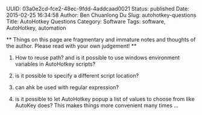 UUID: 03a0e2cd-fce2-48ec-9fdd-4addcaad0021
Status: published
Date: 2015-02-25 16:34:58
Author: Ben Chuanlong Du
Slug: autohotkey-questions
Title: AutoHotkey Questions
Category: Software
Tags: software, AutoHotkey, automation

**
Things on this page are
fragmentary and immature notes and thoughts of the author.
Please read with your own judgement!
**


1. How to reuse path? 
and is it possible to use windows environment variables in AutoHotkey scripts?

2. is it possible to specify a different script location?


2. can ahk be used with regular expression?

3. is it possible to let AutoHotkey popup a list of values to choose from like AutoKey does?
This makes things more convenient many times ...
